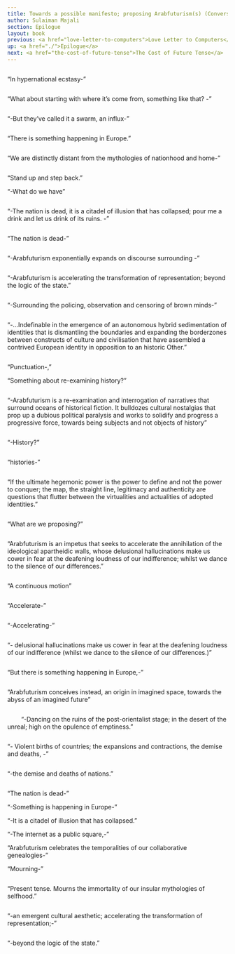 ```yaml
---
title: Towards a possible manifesto; proposing Arabfuturism(s) (Conversation A)
author: Sulaiman Majali
section: Epilogue
layout: book
previous: <a href="love-letter-to-computers">Love Letter to Computers</a>
up: <a href="./">Epilogue</a>
next: <a href="the-cost-of-future-tense">The Cost of Future Tense</a>
---
```


<div class="offset-by-one columns"><p>“In hypernational ecstasy-”</p></div>

“What about starting with where it’s come from, something like that? -”

<div class="offset-by-one columns"><p>“-But they’ve called it a swarm, an influx-”</p></div>

“There is something happening in Europe.”

<div class="offset-by-one columns"><p>“We are distinctly distant from the mythologies of nationhood and home-”</p></div>

“Stand up and step back.”

“-What do we have”

<div class="offset-by-one columns"><p>“-The nation is dead, it is a citadel of illusion that has collapsed; pour me a drink and let us drink of its ruins. -”</p></div>

“The nation is dead-”

<div class="offset-by-one columns"><p>“-Arabfuturism exponentially expands on discourse surrounding -”</p></div>

<div class="offset-by-one columns"><p>“-Arabfuturism is accelerating the transformation of representation; beyond the logic of the state.”</p></div>

<div class="offset-by-one columns"><p>“-Surrounding the policing, observation and censoring of brown minds-”</p></div>

<div class="offset-by-one columns"><p>“-...Indefinable in the emergence of an autonomous hybrid sedimentation of identities that is dismantling the boundaries and expanding the borderzones between constructs of culture and civilisation that have assembled a contrived European identity in opposition to an historic Other.”</p></div>

“Punctuation-,”

“Something about re-examining history?”

<div class="offset-by-one columns"><p>“-Arabfuturism is a re-examination and interrogation of narratives that surround oceans of historical fiction. It bulldozes cultural nostalgias that prop up a dubious political paralysis and works to solidify and progress a progressive force, towards being subjects and not objects of history”</p></div>

“-History?”

<div class="offset-by-one columns"><p>“histories-”</p></div>

<div class="offset-by-one columns"><p>“If the ultimate hegemonic power is the power to define and not the power to conquer; the map, the straight line, legitimacy and authenticity are questions that flutter between the virtualities and actualities of adopted identities.”</p></div>

<div class="offset-by-one columns"><p>“What are we proposing?”</p></div>

<div class="offset-by-one columns"><p>“Arabfuturism is an impetus that seeks to accelerate the annihilation of the ideological apartheidic walls, whose delusional hallucinations make us cower in fear at the deafening loudness of our indifference;  whilst we dance to the silence of our differences.”</p></div>

“A continuous motion”

<div class="offset-by-one columns"><p>“Accelerate-”</p></div>

“-Accelerating-”

<div class="offset-by-one columns"><p>“- delusional hallucinations make us cower in fear at the deafening loudness of our indifference (whilst we dance to the silence of our differences.)”</p></div>

“But there is something happening in Europe,-”

<div class="offset-by-one columns"><p>“Arabfuturism conceives instead, an origin in imagined space, towards the abyss of an imagined future”</p></div>

&nbsp;&nbsp;&nbsp;&nbsp;&nbsp;&nbsp;&nbsp;&nbsp;“-Dancing on the ruins of the post-orientalist stage; in the desert of the unreal; high on the opulence of emptiness.”

<div class="offset-by-one columns"><p>“- Violent births of countries; the expansions and contractions, the demise and deaths, -”</p></div>

<div class="offset-by-one columns"><p>“-the demise and deaths of nations.”</p></div>

“The nation is dead-”

“-Something is happening in Europe-”

“-It is a citadel of illusion that has collapsed.”

“-The internet as a public square,-”

“Arabfuturism celebrates the temporalities of our collaborative genealogies-”

“Mourning-”
 
<div class="offset-by-one columns"><p>“Present tense. Mourns the immortality of our insular mythologies of selfhood.”</p></div>

<div class="offset-by-one columns"><p>“-an emergent cultural aesthetic; accelerating the transformation of representation;-”</p></div>

“-beyond the logic of the state.”

